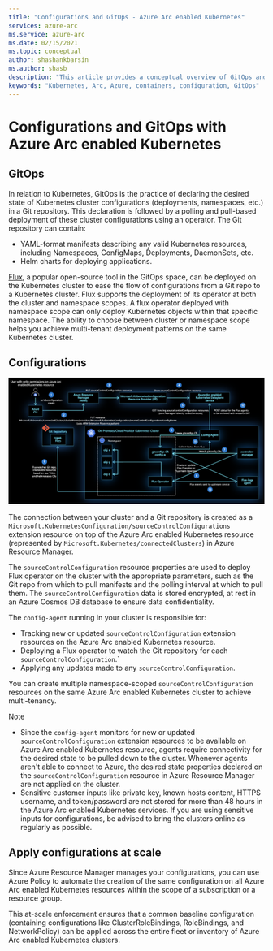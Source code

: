 ```yaml
---
title: "Configurations and GitOps - Azure Arc enabled Kubernetes"
services: azure-arc
ms.service: azure-arc
ms.date: 02/15/2021
ms.topic: conceptual
author: shashankbarsin
ms.author: shasb
description: "This article provides a conceptual overview of GitOps and configurations capability of Azure Arc enabled Kubernetes."
keywords: "Kubernetes, Arc, Azure, containers, configuration, GitOps"
---
```


# Configurations and GitOps with Azure Arc enabled Kubernetes

## GitOps

In relation to Kubernetes, GitOps is the practice of declaring the desired state of Kubernetes cluster configurations (deployments, namespaces, etc.) in a Git repository. This declaration is followed by a polling and pull-based deployment of these cluster configurations using an operator. The Git repository can contain:
* YAML-format manifests describing any valid Kubernetes resources, including Namespaces, ConfigMaps, Deployments, DaemonSets, etc.
* Helm charts for deploying applications.

[Flux](https://docs.fluxcd.io/), a popular open-source tool in the GitOps space, can be deployed on the Kubernetes cluster to ease the flow of configurations from a Git repo to a Kubernetes cluster. Flux supports the deployment of its operator at both the cluster and namespace scopes. A flux operator deployed with namespace scope can only deploy Kubernetes objects within that specific namespace. The ability to choose between cluster or namespace scope helps you achieve multi-tenant deployment patterns on the same Kubernetes cluster.

## Configurations

![Configurations architecture](./media/conceptual-configurations.png)

The connection between your cluster and a Git repository is created as a `Microsoft.KubernetesConfiguration/sourceControlConfigurations` extension resource on top of the Azure Arc enabled Kubernetes resource (represented by `Microsoft.Kubernetes/connectedClusters`) in Azure Resource Manager. 

The `sourceControlConfiguration` resource properties are used to deploy Flux operator on the cluster with the appropriate parameters, such as the Git repo from which to pull manifests and the polling interval at which to pull them. The `sourceControlConfiguration` data is stored encrypted, at rest in an Azure Cosmos DB database to ensure data confidentiality.

The `config-agent` running in your cluster is responsible for:
* Tracking new or updated `sourceControlConfiguration` extension resources on the Azure Arc enabled Kubernetes resource.
* Deploying a Flux operator to watch the Git repository for each `sourceControlConfiguration`.`
* Applying any updates made to any `sourceControlConfiguration`. 

You can create multiple namespace-scoped `sourceControlConfiguration` resources on the same Azure Arc enabled Kubernetes cluster to achieve multi-tenancy.

> [!NOTE]
> * Since the `config-agent` monitors for new or updated `sourceControlConfiguration` extension resources to be available on Azure Arc enabled Kubernetes resource, agents require connectivity for the desired state to be pulled down to the cluster. Whenever agents aren't able to connect to Azure, the desired state properties declared on the `sourceControlConfiguration` resource in Azure Resource Manager are not applied on the cluster.
> * Sensitive customer inputs like private key, known hosts content, HTTPS username, and token/password are not stored for more than 48 hours in the Azure Arc enabled Kubernetes services. If you are using sensitive inputs for configurations, be advised to bring the clusters online as regularly as possible.

## Apply configurations at scale

Since Azure Resource Manager manages your configurations, you can use Azure Policy to automate the creation of the same configuration on all Azure Arc enabled Kubernetes resources within the scope of a subscription or a resource group. 

This at-scale enforcement ensures that a common baseline configuration (containing configurations like ClusterRoleBindings, RoleBindings, and NetworkPolicy) can be applied across the entire fleet or inventory of Azure Arc enabled Kubernetes clusters.
